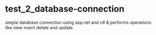 # test_2_database-connection
simple database connection using asp.net and c# &amp; performs operations like view insert delete and update.
